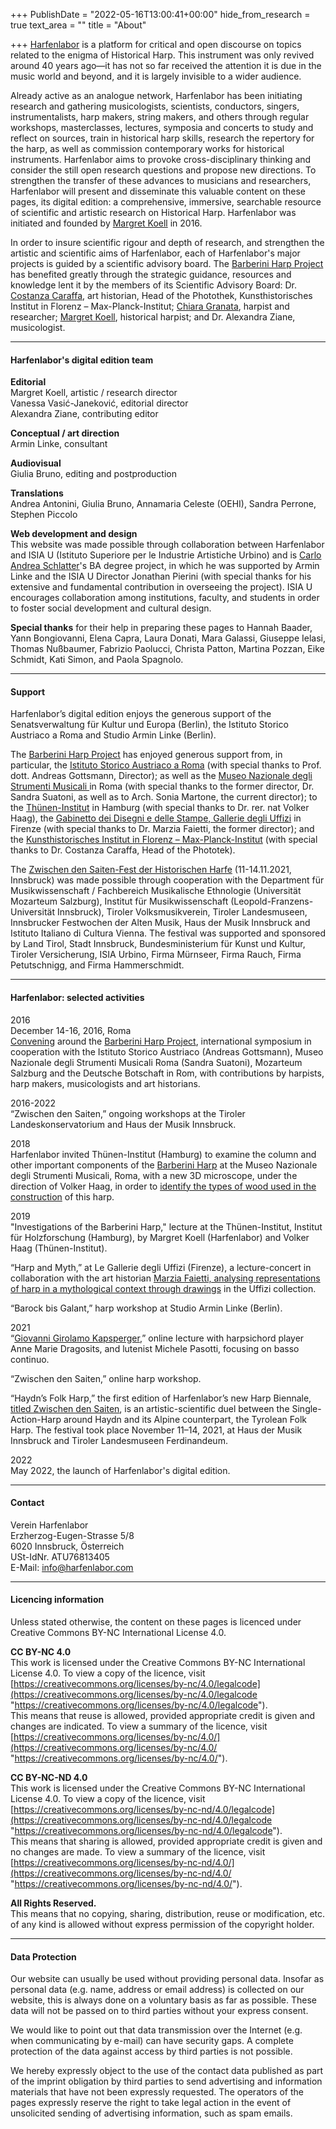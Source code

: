 +++
PublishDate = "2022-05-16T13:00:41+00:00"
hide_from_research = true
text_area = ""
title = "About"

+++
[Harfenlabor](https://www.harfenlabor.com/) is a platform for critical and open discourse on topics related to the enigma of Historical Harp. This instrument was only revived around 40 years ago—it has not so far received the attention it is due in the music world and beyond, and it is largely invisible to a wider audience.

Already active as an analogue network, Harfenlabor has been initiating research and gathering musicologists, scientists, conductors, singers, instrumentalists, harp makers, string makers, and others through regular workshops, masterclasses, lectures, symposia and concerts to study and reflect on sources, train in historical harp skills, research the repertory for the harp, as well as commission contemporary works for historical instruments. Harfenlabor aims to provoke cross-disciplinary thinking and consider the still open research questions and propose new directions. To strengthen the transfer of these advances to musicians and researchers, Harfenlabor will present and disseminate this valuable content on these pages, its digital edition: a comprehensive, immersive, searchable resource of scientific and artistic research on Historical Harp. Harfenlabor was initiated and founded by [Margret Koell](https://www.margretkoell.com) in 2016.

In order to insure scientific rigour and depth of research, and strengthen the artistic and scientific aims of Harfenlabor, each of Harfenlabor's major projects is guided by a scientific advisory board. The [Barberini Harp Project](https://www.harfenlabor.com/projects/barberini/) has benefited greatly through the strategic guidance, resources and knowledge lent it by the members of its Scientific Advisory Board: Dr. [Costanza Caraffa](https://www.khi.fi.it/en/institut/mitarbeiter/caraffa-costanza.php), art historian, Head of the Photothek, Kunsthistorisches Institut in Florenz – Max-Planck-Institut; [Chiara Granata](https://www.chiaragranata.com/), harpist and researcher; [Margret Koell](https://margretkoell.com), historical harpist; and Dr. Alexandra Ziane, musicologist.

***

#### **Harfenlabor's digital edition team**

**Editorial**  
Margret Koell, artistic / research director  
Vanessa Vasić-Janeković, editorial director  
Alexandra Ziane, contributing editor

**Conceptual / art direction**  
Armin Linke, consultant

**Audiovisual**  
Giulia Bruno, editing and postproduction

**Translations**  
Andrea Antonini, Giulia Bruno, Annamaria Celeste (OEHI), Sandra Perrone, Stephen Piccolo

**Web development and design**  
This website was made possible through collaboration between Harfenlabor and ISIA U (Istituto Superiore per le Industrie Artistiche Urbino) and is [Carlo Andrea Schlatter](https://www.schlatterca.com)'s BA degree project, in which he was supported by Armin Linke and the ISIA U Director Jonathan Pierini (with special thanks for his extensive and fundamental contribution in overseeing the project). ISIA U encourages collaboration among institutions, faculty, and students in order to foster social development and cultural design.

**Special thanks** for their help in preparing these pages to Hannah Baader, Yann Bongiovanni, Elena Capra, Laura Donati, Mara Galassi, Giuseppe Ielasi, Thomas Nußbaumer, Fabrizio Paolucci, Christa Patton, Martina Pozzan, Eike Schmidt, Kati Simon, and Paola Spagnolo.

***

#### **Support**

Harfenlabor’s digital edition enjoys the generous support of the Senatsverwaltung für Kultur und Europa (Berlin), the Istituto Storico Austriaco a Roma and Studio Armin Linke (Berlin).

The [Barberini Harp Project](https://www.harfenlabor.com/projects/barberini/) has enjoyed generous support from, in particular, the [Istituto Storico Austriaco a Roma](https://www.austriacult.roma.it/istituto-storico-austriaco/) (with special thanks to Prof. dott. Andreas Gottsmann, Director); as well as the [Museo Nazionale degli Strumenti Musicali ](http://museostrumentimusicali.beniculturali.it) in Roma (with special thanks to the former director, Dr. Sandra Suatoni, as well as to Arch. Sonia Martone, the current director); to the [Thünen-Institut](https://www.thuenen.de/) in Hamburg (with special thanks to Dr. rer. nat Volker Haag), the [Gabinetto dei Disegni e delle Stampe, Gallerie degli Uffizi](https://www.uffizi.it/en/the-uffizi/prints-and-drawings) in Firenze (with special thanks to Dr. Marzia Faietti, the former director); and the [Kunsthistorisches Institut in Florenz – Max-Planck-Institut](https://www.khi.fi.it/) (with special thanks to Dr. Costanza Caraffa, Head of the Phototek).

The [Zwischen den Saiten-Fest der Historischen Harfe](https://www.harfenlabor.com/news/between-the-strings-festival-of-historical-harp-first-edition-haydn-s-folk-harp/) (11-14.11.2021, Innsbruck) was made possible through cooperation with the Department für Musikwissenschaft / Fachbereich Musikalische Ethnologie (Universität Mozarteum Salzburg), Institut für Musikwissenschaft (Leopold-Franzens-Universität Innsbruck), Tiroler Volksmusikverein, Tiroler Landesmuseen, Innsbrucker Festwochen der Alten Musik, Haus der Musik Innsbruck and Istituto Italiano di Cultura Vienna. The festival was supported and sponsored by Land Tirol, Stadt Innsbruck, Bundesministerium für Kunst und Kultur, Tiroler Versicherung, ISIA Urbino, Firma Mürnseer, Firma Rauch, Firma Petutschnigg, and Firma Hammerschmidt.

***

#### **Harfenlabor: selected activities**

2016  
December 14-16, 2016, Roma  
[Convening](https://www.harfenlabor.com/projects/bhpconvening/) around the [Barberini Harp Project](https://www.harfenlabor.com/projects/barberini/), international symposium in cooperation with the Istituto Storico Austriaco (Andreas Gottsmann), Museo Nazionale degli Strumenti Musicali Roma (Sandra Suatoni), Mozarteum Salzburg and the Deutsche Botschaft in Rom, with contributions by harpists, harp makers, musicologists and art historians.

2016-2022  
“Zwischen den Saiten,” ongoing workshops at the Tiroler Landeskonservatorium and Haus der Musik Innsbruck.

2018  
Harfenlabor invited Thünen-Institut (Hamburg) to examine the column and other important components of the [Barberini Harp](https://www.harfenlabor.com/research/the-barberini-harp/) at the Museo Nazionale degli Strumenti Musicali, Roma, with a new 3D microscope, under the direction of Volker Haag, in order to [identify the types of wood used in the construction](https://www.harfenlabor.com/research/barberini-harp-wood-species-identification/) of this harp.

2019  
"Investigations of the Barberini Harp," lecture at the Thünen-Institut, Institut für Holzforschung (Hamburg), by Margret Koell (Harfenlabor) and Volker Haag (Thünen-Institut).

“Harp and Myth,” at Le Gallerie degli Uffizi (Firenze), a lecture-concert in collaboration with the art historian [Marzia Faietti, analysing representations of harp in a mythological context through drawings](https://www.harfenlabor.com/research/barberini-harp-project-interviews-marzia-faetti-two-souls-of-a-harp/) in the Uffizi collection.

“Barock bis Galant,” harp workshop at Studio Armin Linke (Berlin).

2021  
“[Giovanni Girolamo Kapsperger](https://www.harfenlabor.com/research/giovanni-girolamo-kapsberger/),” online lecture with harpsichord player Anne Marie Dragosits, and lutenist Michele Pasotti, focusing on basso continuo.

“Zwischen den Saiten,” online harp workshop.

“Haydn’s Folk Harp,” the first edition of Harfenlabor’s new Harp Biennale, [titled Zwischen den Saiten](https://www.harfenlabor.com/news/between-the-strings-festival-of-historical-harp-first-edition-haydn-s-folk-harp/), is an artistic-scientific duel between the Single-Action-Harp around Haydn and its Alpine counterpart, the Tyrolean Folk Harp. The festival took place November 11–14, 2021, at Haus der Musik Innsbruck and Tiroler Landesmuseen Ferdinandeum.

2022  
May 2022, the launch of Harfenlabor's digital edition.

***

#### **Contact**

Verein Harfenlabor\
Erzherzog-Eugen-Strasse 5/8\
6020 Innsbruck, Österreich\
USt-IdNr. ATU76813405\
E-Mail: [info@harfenlabor.com]()

***

#### **Licencing information**

Unless stated otherwise, the content on these pages is licenced under Creative Commons BY-NC International License 4.0.

**<span id="ccbync">CC BY-NC 4.0</span>**  
This work is licensed under the Creative Commons BY-NC International License 4.0. To view a copy of the licence, visit [https://creativecommons.org/licenses/by-nc/4.0/legalcode](https://creativecommons.org/licenses/by-nc/4.0/legalcode "https://creativecommons.org/licenses/by-nc/4.0/legalcode").  
This means that reuse is allowed, provided appropriate credit is given and changes are indicated. To view a summary of the licence, visit [https://creativecommons.org/licenses/by-nc/4.0/](https://creativecommons.org/licenses/by-nc/4.0/ "https://creativecommons.org/licenses/by-nc/4.0/").

**<span id="ccbyncnd">CC BY-NC-ND 4.0</span>**  
This work is licensed under the Creative Commons BY-NC International License 4.0. To view a copy of the licence, visit [https://creativecommons.org/licenses/by-nc-nd/4.0/legalcode](https://creativecommons.org/licenses/by-nc-nd/4.0/legalcode "https://creativecommons.org/licenses/by-nc-nd/4.0/legalcode").  
This means that sharing is allowed, provided appropriate credit is given and no changes are made. To view a summary of the licence, visit [https://creativecommons.org/licenses/by-nc-nd/4.0/](https://creativecommons.org/licenses/by-nc-nd/4.0/ "https://creativecommons.org/licenses/by-nc-nd/4.0/").

**All Rights Reserved.**  
This means that no copying, sharing, distribution, reuse or modification, etc. of any kind is allowed without express permission of the copyright holder.

***

#### **Data Protection**

Our website can usually be used without providing personal data. Insofar as personal data (e.g. name, address or email address) is collected on our website, this is always done on a voluntary basis as far as possible. These data will not be passed on to third parties without your express consent.

We would like to point out that data transmission over the Internet (e.g. when communicating by e-mail) can have security gaps. A complete protection of the data against access by third parties is not possible.

We hereby expressly object to the use of the contact data published as part of the imprint obligation by third parties to send advertising and information materials that have not been expressly requested. The operators of the pages expressly reserve the right to take legal action in the event of unsolicited sending of advertising information, such as spam emails.
